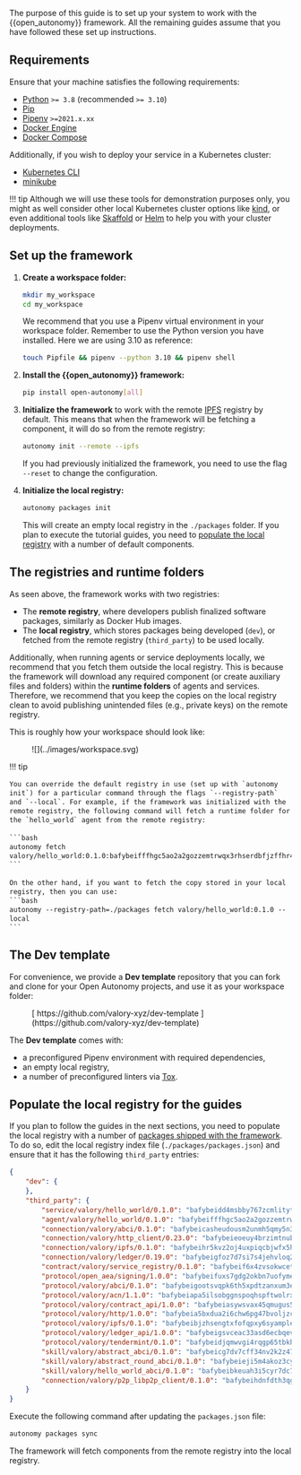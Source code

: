 The purpose of this guide is to set up your system to work with the {{open_autonomy}} framework. All the remaining guides assume that you have followed these set up instructions.

## Requirements

Ensure that your machine satisfies the following requirements:

- [Python](https://www.python.org/) `>= 3.8` (recommended `>= 3.10`)
- [Pip](https://pip.pypa.io/en/stable/installation/)
- [Pipenv](https://pipenv.pypa.io/en/latest/installation/) `>=2021.x.xx`
- [Docker Engine](https://docs.docker.com/engine/install/)
- [Docker Compose](https://docs.docker.com/compose/install/)

Additionally, if you wish to deploy your service in a Kubernetes cluster:

- [Kubernetes CLI](https://kubernetes.io/docs/tasks/tools/)
- [minikube](https://minikube.sigs.k8s.io/docs/)

!!! tip
	Although we will use these tools for demonstration purposes only, you might as well consider other local Kubernetes cluster options like [kind](https://kind.sigs.k8s.io/docs/user/quick-start/), or even additional tools like [Skaffold](https://skaffold.dev/) or [Helm](https://helm.sh/) to help you with your cluster deployments.

## Set up the framework

1. **Create a workspace folder:**

    ```bash
    mkdir my_workspace
    cd my_workspace
    ```

    We recommend that you use a Pipenv virtual environment in your workspace folder. Remember to use the Python version you have installed. Here we are using 3.10 as reference:

    ```bash
    touch Pipfile && pipenv --python 3.10 && pipenv shell
    ```

2. **Install the {{open_autonomy}} framework:**

    ```bash
    pip install open-autonomy[all]
    ```

3. **Initialize the framework** to work with the remote [IPFS](https://ipfs.io) registry by default. This means that when the framework will be fetching a component, it will do so from the remote registry:

    ```bash
    autonomy init --remote --ipfs
    ```

    If you had previously initialized the framework, you need to use the flag `--reset` to change the configuration.

4. **Initialize the local registry:**

    ```bash
    autonomy packages init
    ```

    This will create an empty local registry in the `./packages` folder. If you plan to execute the tutorial guides, you need to [populate the local registry](#populate-the-local-registry-for-the-guides) with a number of default components.

## The registries and runtime folders

As seen above, the framework works with two registries:

* The **remote registry**, where developers publish finalized software packages, similarly as Docker Hub images.
* The **local registry**, which stores packages being developed (`dev`), or fetched from the remote registry (`third_party`) to be used locally.

Additionally, when running agents or service deployments locally, we recommend that you fetch them outside the local registry. This is because the framework will download any required component (or create auxiliary files and folders) within the **runtime folders** of agents and services. Therefore, we recommend that you keep the copies on the local registry clean to avoid publishing unintended files (e.g., private keys) on the remote registry.

This is roughly how your workspace should look like:

<figure markdown>
![](../images/workspace.svg)
</figure>

!!! tip

    You can override the default registry in use (set up with `autonomy init`) for a particular command through the flags `--registry-path` and `--local`. For example, if the framework was initialized with the remote registry, the following command will fetch a runtime folder for the `hello_world` agent from the remote registry:

    ```bash
    autonomy fetch valory/hello_world:0.1.0:bafybeifffhgc5ao2a2gozzemtrwqx3rhserdbfjzffhr4ctnc3az2vw4wa
    ```

    On the other hand, if you want to fetch the copy stored in your local registry, then you can use:
    ```bash
    autonomy --registry-path=./packages fetch valory/hello_world:0.1.0 --local
    ```

## The Dev template

For convenience, we provide a **Dev template** repository that you can fork and clone for your Open Autonomy projects, and use it as your workspace folder:

<figure markdown>
[ https://github.com/valory-xyz/dev-template ](https://github.com/valory-xyz/dev-template)
</figure>

The **Dev template** comes with:

* a preconfigured Pipenv environment with required dependencies,
* an empty local registry,
* a number of preconfigured linters via [Tox](https://tox.wiki/en/latest/).

## Populate the local registry for the guides

If you plan to follow the guides in the next sections, you need to populate the local registry with a number of [packages shipped with the framework](../package_list.md). To do so, edit the local registry index file (`./packages/packages.json`) and ensure that it has the following `third_party` entries:

```json
{
    "dev": {
    },
    "third_party": {
        "service/valory/hello_world/0.1.0": "bafybeidd4msbby767zcmlitytiqqdrxtew4iav6uxkqjlfmgtn73hvg2fy",
        "agent/valory/hello_world/0.1.0": "bafybeifffhgc5ao2a2gozzemtrwqx3rhserdbfjzffhr4ctnc3az2vw4wa",
        "connection/valory/abci/0.1.0": "bafybeicasheudousm2unmh5qmy5n3qdq5hmkg2j42fxfm2crxmgq3nzjkq",
        "connection/valory/http_client/0.23.0": "bafybeieoeuy4brzimtnubmokwirhrx27ezls6cdnl5qik4rkykfle3nn2y",
        "connection/valory/ipfs/0.1.0": "bafybeihr5kvz2oj4uxpiqcbjwfx5hpftm4drubugwcabdcht4gpna3l6ja",
        "connection/valory/ledger/0.19.0": "bafybeigfoz7d7si7s4jehvloq2zmiiocpbxcaathl3bxkyarxoerxq7g3a",
        "contract/valory/service_registry/0.1.0": "bafybeif6x4zvsokwcetbrjdb4uyv4l3pqx756cg2ohv2zgcky5yuiwuqvi",
        "protocol/open_aea/signing/1.0.0": "bafybeifuxs7gdg2okbn7uofymenjlmnih2wxwkym44lsgwmklgwuckxm2m",
        "protocol/valory/abci/0.1.0": "bafybeigootsvqpk6th5xpdtzanxum3earifrrezfyhylfrit7yvqdrtgpe",
        "protocol/valory/acn/1.1.0": "bafybeiapa5ilsobggnspoqhspftwolrx52udrwmaxdxgrk26heuvl4oooa",
        "protocol/valory/contract_api/1.0.0": "bafybeiasywsvax45qmugus5kxogejj66c5taen27h4voriodz7rgushtqa",
        "protocol/valory/http/1.0.0": "bafybeia5bxdua2i6chw6pg47bvoljzcpuqxzy4rdrorbdmcbnwmnfdobtu",
        "protocol/valory/ipfs/0.1.0": "bafybeibjzhsengtxfofqpxy6syamplevp35obemwfp4c5lhag3v2bvgysa",
        "protocol/valory/ledger_api/1.0.0": "bafybeigsvceac33asd6ecbqev34meyyjwu3rangenv6xp5rkxyz4krvcby",
        "protocol/valory/tendermint/0.1.0": "bafybeidjqmwvgi4rqgp65tbkhmi45fwn2odr5ecezw6q47hwitsgyw4jpa",
        "skill/valory/abstract_abci/0.1.0": "bafybeicg7dv7cff34nv2k2z47c4yp4kddsxp3wozonzow6tnvfvwndz3cy",
        "skill/valory/abstract_round_abci/0.1.0": "bafybeieji5m4akoz3cycbpa4ho5xdwxe3anrrlfiifo4m3gzp7pn52t3la",
        "skill/valory/hello_world_abci/0.1.0": "bafybeibkeuah3i5cyr7dc7m2jebfloayilhuj6cmvv7pdwpftlnapkzxxe",
        "connection/valory/p2p_libp2p_client/0.1.0": "bafybeihdnfdth3qgltefgrem7xyi4b3ejzaz67xglm2hbma2rfvpl2annq"
    }
}
```

Execute the following command after updating the `packages.json` file:

```bash
autonomy packages sync
```

The framework will fetch components from the remote registry into the local registry.
